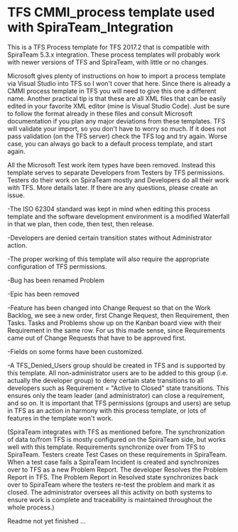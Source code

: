 # TFS CMMI_process template used with SpiraTeam_Integration
This is a TFS Process template for TFS 2017.2 that is compatible with SpiraTeam 5.3.x integration.  These process templates will probably work with newer versions of TFS and SpiraTeam, with little or no changes.

Microsoft gives plenty of instructions on how to import a process template via Visual Studio into TFS so I won't cover that here.  Since there is already a CMMI process template in TFS you will need to give this one a different name.  Another practical tip is that these are all XML files that can be easily edited in your favorite XML editor (mine is Visual Studio Code).  Just be sure to follow the format already in these files and consult Microsoft documentation if you plan any major deviations from these templates.  TFS will validate your import, so you don't have to worry so much.  If it does not pass validation (on the TFS server) check the TFS log and try again.
Worse case, you can always go back to a default process template, and start again.

All the Microsoft Test work item types have been removed.  Instead this template serves to separate Developers from Testers by TFS permissions.  Testers do their work on SpiraTeam mostly and Developers do all their work with TFS.  More details later.  If there are any questions, please create an issue.

-The ISO 62304 standard was kept in mind when editing this process template and the software development environment is a modified Waterfall in that we plan, then code, then test, then release.

-Developers are denied certain transition states without Administrator action.  

-The proper working of this template will also require the appropriate configuration of TFS permissions.

-Bug has been renamed Problem

-Epic has been removed

-Feature has been changed into Change Request so that on the Work Backlog, we see a new order, first Change Request, then Requirement, then Tasks.  Tasks and Problems show up on the Kanban board view with their Requirement in the same row.  For us this made sense, since Requirements came out of Change Requests that have to be approved first.

-Fields on some forms have been customized.

-A TFS_Denied_Users group should be created in TFS and is supported by this template.  All non-administrator users are to be added to this group (i.e. actually the developer group) to deny certain state transitions to all developers such as Requirement = "Active to Closed" state transitions.  This ensures only the team leader (and administrator) can close a requirement, and so on.  It is important that TFS permissions (groups and users) are setup in TFS as an action in harmony with this process template, or lots of features in the template won't work.

(SpiraTeam integrates with TFS as mentioned before.  The synchronization of data to/from TFS is mostly configured on the SpiraTeam side, but works well with this template.  Requirements synchronize over from TFS to SpiraTeam.  Testers create Test Cases on these requirements in SpiraTeam.  When a test case fails a SpiraTeam Incident is created and synchronizes over to TFS as a new Problem Report.  The developer Resolves the Problem Report in TFS.  The Problem Report in Resolved state synchronizes back over to SpiraTeam where the testers re-test the problem and mark it as closed. The administrator oversees all this activity on both systems to ensure work is complete and traceability is maintained throughout the whole process.)

Readme not yet finished ...
